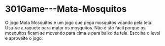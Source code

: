 # 301Game---Mata-Mosquitos
O jogo Mata Mosquitos é um jogo que pega mosquitos voando pela tela. Usa-se a raquete para matar os mosquitos. Não é tão fácil porque os mosquitos ficam se movendo para cima e para baixo da tela. Escolha o level e aproveite o jogo.
